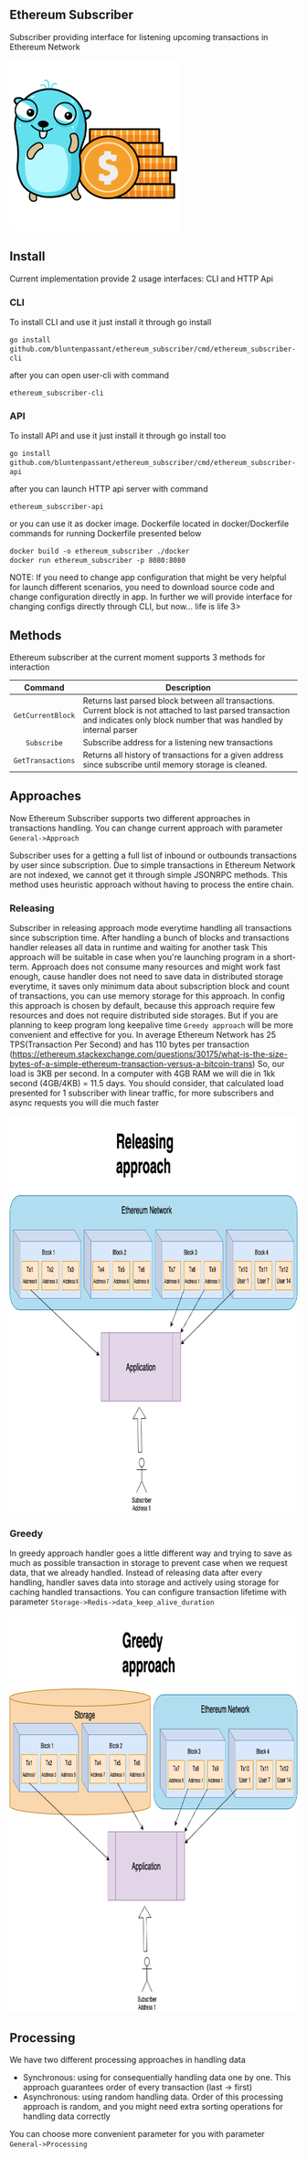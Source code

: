 ## Ethereum Subscriber 

Subscriber providing interface for listening upcoming transactions in 
Ethereum Network

<img alt="gopher-in-glasses" src="doc/8.png" width="300">

## Install

Current implementation provide 2 usage interfaces: CLI and HTTP Api

### CLI

To install CLI and use it just install it through go install
```shell
go install github.com/bluntenpassant/ethereum_subscriber/cmd/ethereum_subscriber-cli
```
after you can open user-cli with command
```shell
ethereum_subscriber-cli
```

### API

To install API and use it just install it through go install too
```shell
go install github.com/bluntenpassant/ethereum_subscriber/cmd/ethereum_subscriber-api
```

after you can launch HTTP api server with command
```shell
ethereum_subscriber-api
```

or you can use it as docker image. Dockerfile located in docker/Dockerfile
commands for running Dockerfile presented below
```shell
docker build -o ethereum_subscriber ./docker
docker run ethereum_subscriber -p 8080:8080
```

NOTE: If you need to change app configuration that might be
very helpful for launch different scenarios, you need to download source code 
and change configuration directly in app. In further we will provide interface for
changing configs directly through CLI, but now... life is life 3>

## Methods

Ethereum subscriber at the current moment supports 3 methods for interaction

|      Command      | Description                                                                                                                                                                                                                                                                                                                                                                                                                                                                                       |
|:-----------------:|---------------------------------------------------------------------------------------------------------------------------------------------------------------------------------------------------------------------------------------------------------------------------------------------------------------------------------------------------------------------------------------------------------------------------------------------------------------------------------------------------|
| `GetCurrentBlock` | Returns last parsed block between all transactions. Current block is not attached to last parsed transaction and indicates only block number that was handled by internal parser                                                                                                                                                                                                                                                                                                                  |
|    `Subscribe`    | Subscribe address for a listening new transactions                                                                                                                                                                                                                                                                                                                                                                                                                                                |
| `GetTransactions` | Returns all history of transactions for a given address since subscribe until memory storage is cleaned.                                                                                                                                                                                                                                                                                                                                                                                          |

## Approaches

Now Ethereum Subscriber supports two different approaches in transactions handling.
You can change current approach with parameter `General->Approach`

Subscriber uses for a getting a full list of inbound or outbounds transactions by user since subscription.
Due to simple transactions in Ethereum Network are not indexed, we cannot get it through simple JSONRPC methods.
This method uses heuristic approach without having to process the entire chain.

### Releasing
Subscriber in releasing approach mode everytime handling all transactions since subscription time.
After handling a bunch of blocks and transactions handler releases all data in runtime and waiting for
another task
This approach will be suitable in case when you're launching program in a short-term.
Approach does not consume many resources and might work fast enough, cause handler does not need to 
save data in distributed storage everytime, it saves only minimum data about subscription block and count of
transactions, you can use memory storage for this approach. In config this approach is chosen
by default, because this approach require few resources and does not require distributed side storages. But if you are planning to keep program long keepalive time
`Greedy approach` will be more convenient and effective for you.
In average Ethereum Network has 25 TPS(Transaction Per Second) and has 110 bytes per transaction (https://ethereum.stackexchange.com/questions/30175/what-is-the-size-bytes-of-a-simple-ethereum-transaction-versus-a-bitcoin-trans)
So, our load is 3KB per second. In a computer with 4GB RAM we will die in 1kk second (4GB/4KB) = 11.5 days.
You should consider, that calculated load presented for 1 subscriber with linear traffic, for more subscribers
and async requests you will die much faster

<img alt="gopher-in-glasses" src="doc/releasing_approach.png" width="851" height="696">

### Greedy
In greedy approach handler goes a little different way and trying 
to save as much as possible transaction in storage to prevent case
when we request data, that we already handled. Instead of releasing data
after every handling, handler saves data into storage and actively using
storage for caching handled transactions. You can configure transaction lifetime
with parameter `Storage->Redis->data_keep_alive_duration`

<img alt="gopher-in-glasses" src="doc/greedy_approach.png" width="881" height="696">

## Processing
We have two different processing approaches in handling data
* Synchronous: using for consequentially handling data one by one. 
This approach guarantees order of every transaction (last -> first)
* Asynchronous: using random handling data. 
Order of this processing approach is random, and you might need extra 
sorting operations for handling data correctly

You can choose more convenient parameter for you with parameter `General->Processing`
